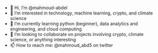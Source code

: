 - 👋 Hi, I’m @mahmoud-abdel
- 👀 I’m interested in technology, machine learning, crypto, and climate science 
- 🌱 I’m currently learning python (beginner), data analytics and engineering, and cloud computing
- 💞️ I’m looking to collaborate on projects involving crypto, climate science, or anything interesting
- 📫 How to reach me: @mahmoud_abd5 on twitter

<!---
mahmoud-abdel/mahmoud-abdel is a ✨ special ✨ repository because its `README.md` (this file) appears on your GitHub profile.
You can click the Preview link to take a look at your changes.
--->
